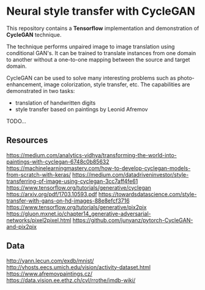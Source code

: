 # Neural style transfer with CycleGAN

This repository contains a **Tensorflow** implementation and demonstration of **CycleGAN** technique. 

The technique performs unpaired image to image translation using conditional GAN's.  It can be trained to translate instances from one domain to another without a one-to-one mapping between the source and target domain.

CycleGAN can be used to solve many interesting problems such as photo-enhancement, image colorization, style transfer, etc. The capabilities are demonstrated in two tasks:
- translation of handwritten digits
- style transfer based on paintings by Leonid Afremov

TODO...

## Resources
https://medium.com/analytics-vidhya/transforming-the-world-into-paintings-with-cyclegan-6748c0b85632
https://machinelearningmastery.com/how-to-develop-cyclegan-models-from-scratch-with-keras/
https://medium.com/datadriveninvestor/style-transferring-of-image-using-cyclegan-3cc7aff4fe61
https://www.tensorflow.org/tutorials/generative/cyclegan
https://arxiv.org/pdf/1703.10593.pdf
https://towardsdatascience.com/style-transfer-with-gans-on-hd-images-88e8efcf3716
https://www.tensorflow.org/tutorials/generative/pix2pix
https://gluon.mxnet.io/chapter14_generative-adversarial-networks/pixel2pixel.html
https://github.com/junyanz/pytorch-CycleGAN-and-pix2pix

## Data
http://yann.lecun.com/exdb/mnist/
http://vhosts.eecs.umich.edu/vision/activity-dataset.html
https://www.afremovpaintings.cz/
https://data.vision.ee.ethz.ch/cvl/rrothe/imdb-wiki/
